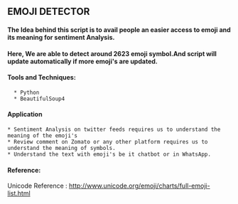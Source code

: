 ## EMOJI DETECTOR

#### The Idea behind this script is to avail people an easier access to emoji and its meaning for sentiment Analysis.
#### Here, We are able to detect around 2623 emoji symbol.And script will update automatically if more emoji's are updated.

#### Tools and Techniques:

      * Python 
      * BeautifulSoup4

#### Application 
    
    * Sentiment Analysis on twitter feeds requires us to understand the meaning of the emoji's
    * Review comment on Zomato or any other platform requires us to understand the meaning of symbols.
    * Understand the text with emoji's be it chatbot or in WhatsApp.

#### Reference:

Unicode Reference : http://www.unicode.org/emoji/charts/full-emoji-list.html
